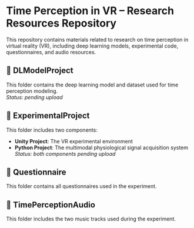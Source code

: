 # Time Perception in VR – Research Resources Repository

This repository contains materials related to research on time perception in virtual reality (VR), including deep learning models, experimental code, questionnaires, and audio resources.

## 📁 DLModelProject  
This folder contains the deep learning model and dataset used for time perception modeling.  
*Status: pending upload*

## 📁 ExperimentalProject  
This folder includes two components:  
- **Unity Project**: The VR experimental environment  
- **Python Project**: The multimodal physiological signal acquisition system  
*Status: both components pending upload*

## 📁 Questionnaire  
This folder contains all questionnaires used in the experiment.

## 📁 TimePerceptionAudio  
This folder includes the two music tracks used during the experiment.

